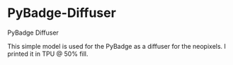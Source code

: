 # PyBadge-Diffuser
PyBadge Diffuser

This simple model is used for the PyBadge as a diffuser for the neopixels. I printed it in TPU @ 50% fill.
